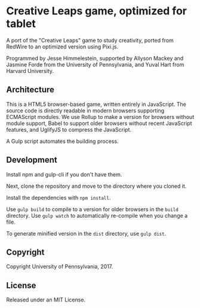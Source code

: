 # Creative Leaps game, optimized for tablet

A port of the "Creative Leaps" game to study creativity, ported from RedWire to an optimized version using Pixi.js. 

Programmed by Jesse Himmelestein, supported by Allyson Mackey and Jasmine Forde from the University of Pennsylvania, and Yuval Hart from Harvard University.


## Architecture

This is a HTML5 browser-based game, written entirely in JavaScript. The source code is directly readable in modern browsers supporting ECMAScript modules. We use Rollup to make a version for browsers without module support, Babel to support older browsers without recent JavaScript features, and UglifyJS to compress the JavaScript. 

A Gulp script automates the building process.


## Development

Install npm and gulp-cli if you don't have them.

Next, clone the repository and move to the directory where you cloned it. 

Install the dependencies with `npm install`. 

Use `gulp build` to compile to a version for older browsers in the `build` directory. Use `gulp watch` to automatically re-compile when you change a file. 

To generate minified version in the `dist` directory, use `gulp dist`.


## Copyright

Copyright University of Pennsylvania, 2017.


## License

Released under an MIT License.
